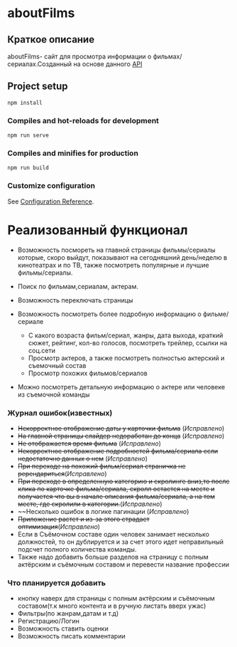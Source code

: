 # aboutFilms

## Краткое описание
aboutFilms- сайт для просмотра информации о фильмах/сериалах.Созданный на основе данного [API](https://www.themoviedb.org/documentation/api?language=ru)
## Project setup
```
npm install
```

### Compiles and hot-reloads for development
```
npm run serve
```

### Compiles and minifies for production
```
npm run build
```

### Customize configuration
See [Configuration Reference](https://cli.vuejs.org/config/).


# Реализованный функционал

* Возможность посмореть на главной страницы фильмы/сериалы которые, скоро выйдут, показывают на сегодняшний день/неделю в кинотеатрах и по ТВ, также посмотреть  популярные и лучшие фильмы/сериалы.

* Поиск по фильмам,сериалам, актерам.

* Возможность переключать страницы

* Возможность посмотреть более подробную информацию о фильме/сериале <br />
    * С какого возраста фильм/сериал, жанры, дата выхода, краткий сюжет, рейтинг, кол-во голосов, посмотреть трейлер, ссылки на соц.сети
    * Просмотр актеров, а также посмотреть полностью актерский и съемочный состав
    * Просмотр похожих фильмов/сериалов

* Можно посмотреть детальную информацию о актере или человеке из съемочной команды

### Журнал ошибок(известных)

* ~~Некорректное отображение даты у карточки фильма~~ (*Исправлено*)
* ~~На главной страницы слайдер недоработан до конца~~ (*Исправлено*)
* ~~Не отображается время фильма~~ (*Исправлено*)
* ~~Некорректное отображение подробностей фильма/сериала если недостаточно данных о нем~~ (*Исправлено*)
* ~~При переходе на похожий фильм/сериал страничка не ререндариться~~(*Исправлено*)
* ~~При переходе в определенную категорию и скролинге вниз,то после клика по карточке фильма/сериала, скролл остается на месте и получается что вы в начале описания фильма/сериала, а на том месте, где скролили в категории.~~(*Исправлено*)
* ~~Несколько ошибок в логике пагинации (*Исправлено*)
* ~~Приложение растет и из-за этого страдает оптимизация~~(*Исправлено*)
* Если в Съёмочном составе один человек занимает несколько должностей, то он дублируется и за счет этого идет неправильный подсчет полного количества команды.
* Также надо добавить больше разделов на страницу с полным актёрским и съёмочным составом и перевести название профессии

### Что планируется добавить

* кнопку наверх для страницы с полным актёрским и съёмочным составом(т.к много контента и в ручную листать вверх ужас)
* Фильтры(по жанрам,датам и т.д)
* Регистрацию/Логин
* Возможность ставить оценки
* Возможность писать комментарии
